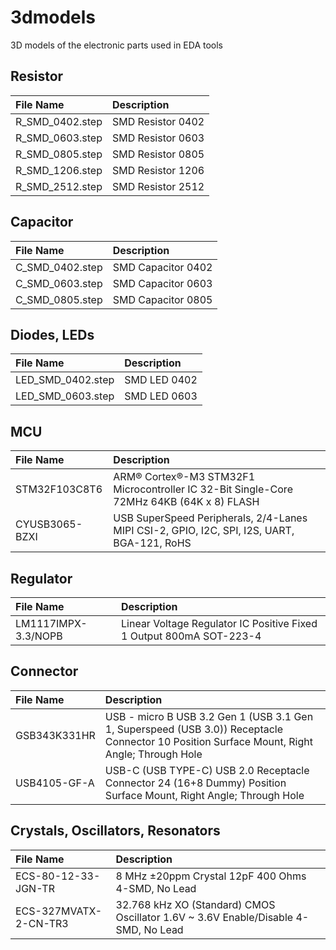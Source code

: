 # 3dmodels

3D models of the electronic parts used in EDA tools

## Resistor

| **File Name**   | **Description**   |
| :-------------- | :---------------- |
| R_SMD_0402.step | SMD Resistor 0402 |
| R_SMD_0603.step | SMD Resistor 0603 |
| R_SMD_0805.step | SMD Resistor 0805 |
| R_SMD_1206.step | SMD Resistor 1206 |
| R_SMD_2512.step | SMD Resistor 2512 |

## Capacitor

| **File Name**   | **Description**    |
| :-------------- | :----------------- |
| C_SMD_0402.step | SMD Capacitor 0402 |
| C_SMD_0603.step | SMD Capacitor 0603 |
| C_SMD_0805.step | SMD Capacitor 0805 |

## Diodes, LEDs

| **File Name**     | **Description** |
| :---------------- | :-------------- |
| LED_SMD_0402.step | SMD LED 0402    |
| LED_SMD_0603.step | SMD LED 0603    |

## MCU

| **File Name**  | **Description**                                                                            |
| :------------- | :----------------------------------------------------------------------------------------- |
| STM32F103C8T6  | ARM® Cortex®-M3 STM32F1 Microcontroller IC 32-Bit Single-Core 72MHz 64KB (64K x 8) FLASH   |
| CYUSB3065-BZXI | USB SuperSpeed Peripherals, 2/4-Lanes MIPI CSI-2, GPIO, I2C, SPI, I2S, UART, BGA-121, RoHS |

## Regulator

| **File Name**       | **Description**                                                     |
| :------------------ | :------------------------------------------------------------------ |
| LM1117IMPX-3.3/NOPB | Linear Voltage Regulator IC Positive Fixed 1 Output 800mA SOT-223-4 |

## Connector

| **File Name** | **Description**                                                                                                                             |
| :------------ | :------------------------------------------------------------------------------------------------------------------------------------------ |
| GSB343K331HR  | USB - micro B USB 3.2 Gen 1 (USB 3.1 Gen 1, Superspeed (USB 3.0)) Receptacle Connector 10 Position Surface Mount, Right Angle; Through Hole |
| USB4105-GF-A  | USB-C (USB TYPE-C) USB 2.0 Receptacle Connector 24 (16+8 Dummy) Position Surface Mount, Right Angle; Through Hole                           |

## Crystals, Oscillators, Resonators

| **File Name**         | **Description**                                                                    |
| :-------------------- | :--------------------------------------------------------------------------------- |
| ECS-80-12-33-JGN-TR   | 8 MHz ±20ppm Crystal 12pF 400 Ohms 4-SMD, No Lead                                  |
| ECS-327MVATX-2-CN-TR3 | 32.768 kHz XO (Standard) CMOS Oscillator 1.6V ~ 3.6V Enable/Disable 4-SMD, No Lead |
